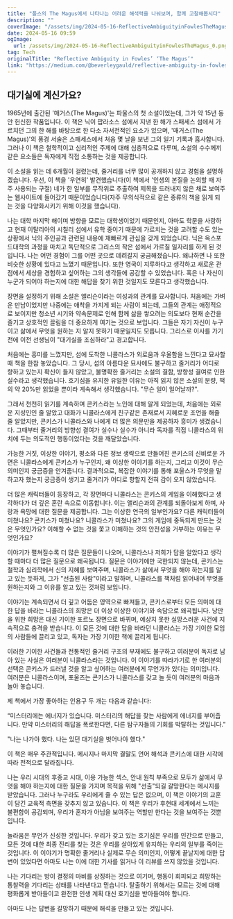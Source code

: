 ```yaml
---
title: "폴스의 The Magus에서 나타나는 어려운 해석력을 나눠보며, 함께 고찰해봅시다"
description: ""
coverImage: "/assets/img/2024-05-16-ReflectiveAmbiguityinFowlesTheMagus_0.png"
date: 2024-05-16 09:59
ogImage: 
  url: /assets/img/2024-05-16-ReflectiveAmbiguityinFowlesTheMagus_0.png
tag: Tech
originalTitle: "Reflective Ambiguity in Fowles’ ‘The Magus’"
link: "https://medium.com/@beverleygauld/reflective-ambiguity-in-fowles-the-magus-1a1661496bd8"
---
```



## 대기실에 계신가요?

1965년에 출간된 '매거스(The Magus)'는 파울스의 첫 소설이었는데, 그가 약 15년 동안 헌신한 작품입니다. 이 책은 닉이 팝라소스 섬에서 지낸 한 해가 스패세스 섬에서 가르치던 그의 한 해를 바탕으로 한 다소 자서전적인 요소가 있으며, '매거스(The Magus)'의 풍경 서술은 스패세스에서 처음 몇 날을 보낸 그의 일기 기록과 흡사합니다. 그러나 이 책은 철학적이고 심리적인 주제에 대해 심층적으로 다루며, 소설의 수수께끼 같은 요소들은 독자에게 직접 소통하는 것을 제공합니다.

이 소설을 읽는 데 6개월이 걸렸는데, 줄거리를 너무 많이 공개하지 않고 경험을 설명하겠습니다. 우선, 이 책을 '우연히' 발견했습니다(이 책에서 '인생의 본질을 논의할 때 자주 사용되는 구절) 네가 한 일부를 무작위로 추출하여 제목을 드러내지 않은 채로 보여주는 웹사이트에 들어갔기 때문이었습니다(자주 무의식적으로 같은 종류의 책을 읽게 되는 것을 다양화시키기 위해 이것을 했습니다).

나는 대학 마지막 해이며 방향을 모르는 대학생이었기 때문인지, 아마도 학문을 사랑하고 현재 이탈리아의 시칠리 섬에서 유학 중이기 때문에 가르치는 것을 고려할 수도 있는 상황에서 닉의 주인공과 관련된 내용에 재빠르게 관심을 갖게 되었습니다. 닉은 옥스포드대학의 과정을 마치고 독단적으로 그리스의 작은 섬에서 가르칠 일자리를 하게 된 것입니다. 나는 어떤 경험이 그를 어떤 곳으로 데려갈지 궁금해졌습니다. 왜냐하면 나 또한 비슷한 상황에 있다고 느꼈기 때문입니다. 또한 영국이 지루하다고 생각하고 새로운 관점에서 세상을 경험하고 싶어하는 그의 생각들에 공감할 수 있었습니다. 혹은 나 자신이 누군가 되어야 하는지에 대한 해답을 찾기 위한 것일지도 모른다고 생각했습니다.



장면을 설정하기 위해 소설은 앨리슨이라는 여성과의 관계를 묘사합니다. 처음에는 가벼운 만남이었지만 나중에는 애착을 가지게 되는 사람이 되는데, 그들의 관계는 애정적으로 보이지만 청소년 시기와 약속문제로 인해 함께 삶을 쌓으려는 의도보다 현재 순간을 즐기고 상호적인 끌림을 더 중요하게 여기는 것으로 보입니다. 그들은 자기 자신이 누구이고 삶에서 무엇을 원하는 지 알지 못하기 때문일지도 모릅니다. 그리스로 이사를 가기 전에 이전 선생님이 "대기실을 조심하라"고 경고합니다.

처음에는 흥미를 느꼈지만, 섬에 도착한 니콜라스가 외로움과 우울함을 느낀다고 묘사할 때 책을 한참 놓았습니다. 그 당시, 섬의 아름다운 묘사에도 불구하고 줄거리가 어디로 향하고 있는지 확신이 들지 않았고, 불명확한 줄거리는 소설의 결함, 방향성 결여로 인한 실수라고 생각했습니다. 호기심을 유지한 유일한 이유는 아직 읽지 않은 소설의 분량, 책의 약 20%만 읽었을 뿐이라 계속해서 생각했습니다. "무슨 일이 일어날까?".

그래서 천천히 읽기를 계속하며 콘키스라는 노인에 대해 알게 되었는데, 처음에는 외로운 지성인인 줄 알았고 대화가 니콜라스에게 친구같은 존재로서 지혜로운 조언을 해줄 줄 알았지만, 콘키스가 니콜라스와 나에게 더 많은 의문만을 제공하자 흥미가 생겼습니다. 그때부터 줄거리의 방향성 결여가 실수나 실수가 아니라 독자를 직접 니콜라스의 위치에 두는 의도적인 행동이었다는 것을 깨달았습니다.

가능한 거짓, 이상한 이야기, 평소와 다른 정보 생략으로 만들어진 콘키스의 신비로운 가면은 니콜라스에게 콘키스가 누구인지, 왜 이상한 이야기를 하는지, 그리고 이것이 무슨 의미인지 궁금증을 안겨줍니다. 결과적으로, 복잡한 이야기를 통해 포울스가 무엇을 말하고자 했는지 궁금증이 생기고 줄거리가 어디로 향할지 전혀 감이 오지 않았습니다.



더 많은 캐릭터들이 등장하고, 각 장면마다 니콜라스는 콘키스의 게임을 이해했다고 생각하다가 더 깊은 혼란 속으로 이동합니다. 이는 앨리슨과의 관계를 되돌아보게 하며, 사랑과 욕망에 대한 질문을 제공합니다. 그는 이상한 연극의 일부인가요? 다른 캐릭터들이 미쳤나요? 콘키스가 미쳤나요? 니콜라스가 미쳤나요? 그의 게임에 중독되게 만드는 것은 무엇인가요? 이해할 수 없는 것을 쫓고 이해하는 것의 안전성을 거부하는 이유는 무엇인가요?

이야기가 펼쳐질수록 더 많은 질문들이 나오며, 니콜라스나 저희가 답을 알았다고 생각할 때마다 더 많은 질문으로 왜곡됩니다. 질문은 이야기에만 국한되지 않는데, 콘키스는 철학과 심리학에서 신의 지혜를 보여주며, 니콜라스가 삶에서 무엇을 해야 하는지를 알고 있는 듯하게, 그가 "선출된 사람"이라고 말하며, 니콜라스를 책처럼 읽어내어 무엇을 원하는지와 그 이유를 알고 있는 것처럼 보입니다.

이야기는 계속되면서 더 깊고 어둡은 영역으로 빠져들고, 콘키스로부터 모든 의미에 대한 답을 바라는 니콜라스의 희망은 더 이상 이상한 이야기와 속담으로 왜곡됩니다. 낭만을 위한 희망은 대신 기이한 포르노 장면으로 바뀌며, 예상치 못한 실망스러운 사건에 지속적으로 충격을 받습니다. 이 모든 것에 대한 답을 바라던 니콜라스는 가장 기이한 모임의 사람들에 끌리고 있고, 독자는 가장 기이한 책에 끌리게 됩니다.

이러한 기이한 사건들과 전통적인 줄거리 구조의 부재에도 불구하고 여러분이 독자로 남아 있는 사실은 여러분이 니콜라스라는 것입니다. 이 이야기를 따라가기로 한 여러분의 선택은 콘키스가 드러낼 것을 알고 싶어하는 여러분에게 무언가가 있다는 의미입니다. 여러분은 니콜라스이며, 포울즈는 콘키스가 니콜라스를 갖고 놀 듯이 여러분의 마음과 놀아 놓습니다.



제 책에서 가장 좋아하는 인용구 두 개는 다음과 같습니다:

“미스터리에는 에너지가 있습니다. 미스터리의 해답을 찾는 사람에게 에너지를 부어줍니다. 만약 미스터리의 해답을 폭로한다면, 다른 탐구자들의 기회를 박탈하는 것입니다.”

"나는 나가야 했다. 나는 있던 대기실을 벗어나야 했다."

이 책은 매우 주관적입니다. 메시지나 마지막 결말도 언어 해석과 콘키스에 대한 시각에 따라 전적으로 달라집니다.



나는 우리 시대의 후종교 시대, 이용 가능한 섹스, 안내 원칙 부족으로 모두가 삶에서 무엇을 해야 하는지에 대한 질문을 가지며 목적을 위해 "선출"되길 갈망한다는 메시지를 받았습니다. 그러나 누구라도 우리에게 줄 수 있는 답은 없으며, 이 책은 이야기의 교훈이 담긴 교육적 측면을 갖추지 않고 있습니다. 이 책은 우리가 후현대 세계에서 느끼는 불편함이 공감되며, 우리가 혼자가 아님을 보여주는 역할만 한다는 것을 보여주는 것뿐입니다.

놀라움은 무언가 신성한 것입니다. 우리가 갖고 있는 호기심은 우리를 인간으로 만들고, 모든 것에 대한 최종 진리를 찾는 것은 우리를 살아있게 유지하는 우리의 일부를 죽이는 것입니다. 이 이야기가 명확한 줄거리나 실제로 무슨 의미인지, 어떻게 끝날지에 대한 답변이 있었다면 아마도 나는 이에 대한 기사를 읽거나 이 리뷰를 쓰지 않았을 것입니다.

나는 기다리는 방이 결정의 마비를 상징하는 것으로 여기며, 행동이 회피되고 희망하는 통찰력을 기다리는 상태를 나타낸다고 믿습니다. 탈출하기 위해서는 모르는 것에 대해 평화롭게 받아들이고 완전한 인생 계획 대신 호기심을 받아들여야 합니다.

아마도 나는 답변을 갈망하기 때문에 해석을 만들고 있는 것입니다.
